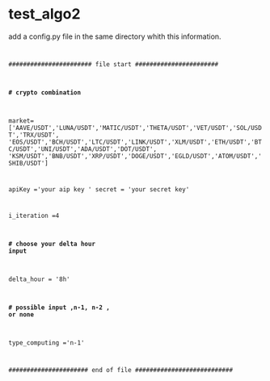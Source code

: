 # test_algo2

add a config.py file in the same directory whith this information.
<code>

####################### file start #######################
        
#### # crypto combination
market=['AAVE/USDT','LUNA/USDT','MATIC/USDT','THETA/USDT','VET/USDT','SOL/USDT','TRX/USDT',
        'EOS/USDT','BCH/USDT','LTC/USDT','LINK/USDT','XLM/USDT','ETH/USDT','BTC/USDT','UNI/USDT','ADA/USDT','DOT/USDT',
        'KSM/USDT','BNB/USDT','XRP/USDT','DOGE/USDT','EGLD/USDT','ATOM/USDT','SHIB/USDT']


apiKey ='your aip key '
secret = 'your secret key'


i_iteration =4

#### # choose your delta hour input 
delta_hour = '8h'
#### # possible input ,n-1, n-2 , or none 
type_computing ='n-1' 



###################### end of file ###########################
</code>
